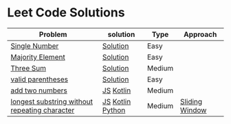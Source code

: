 # Leet Code Solutions

| Problem | solution | Type | Approach |
|---|---|---|---|
| [Single Number](https://leetcode.com/problems/single-number/) | [Solution](https://github.com/subratsir/DSA-JavaScript/blob/main/subratsir/leetcode/single-number.md) | Easy |
| [Majority Element](https://leetcode.com/problems/majority-element) | [Solution](https://github.com/subratsir/DSA-JavaScript/blob/main/subratsir/leetcode/majority-element.md) | Easy |
| [Three Sum](https://leetcode.com/problems/3sum) | [Solution](https://github.com/subratsir/DSA-JavaScript/blob/main/subratsir/leetcode/three-sum.md) | Medium |
| [valid parentheses](https://leetcode.com/problems/valid-parentheses) | [Solution](https://github.com/subratsir/DSA-JavaScript/blob/main/subratsir/leetcode/valid-parentheses.md) | Easy |
| [add two numbers](https://leetcode.com/problems/add-two-numbers/) | [JS](https://github.com/subrataindia/DSA-JavaScript/blob/main/subratsir/leetcode/javascript/add-two-numbers.md) [Kotlin](https://github.com/subrataindia/DSA-JavaScript/blob/main/subratsir/leetcode/kotlin/add-two-numbers.md) | Medium
| [longest substring without repeating character](https://leetcode.com/problems/longest-substring-without-repeating-characters/) | [JS](https://github.com/subrataindia/DSA-JavaScript/blob/main/subratsir/leetcode/javascript/Longest-Substring-Without-Repeating-Characters.md) [Kotlin](https://github.com/subrataindia/DSA-JavaScript/blob/main/subratsir/leetcode/kotlin/Longest-Substring-Without-Repeating-Characters.md) [Python](https://github.com/subrataindia/DSA-JavaScript/blob/main/subratsir/leetcode/python/Longest-Substring-Without-Repeating-Characters.md) | Medium | [Sliding Window](https://github.com/subrataindia/DSA-JavaScript/blob/main/subratsir/algorithm/sliding-window-technique.md)

